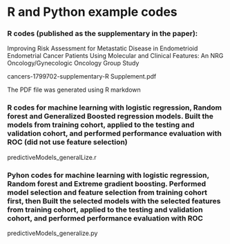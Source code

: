 # R and Python example codes
### R codes (published as the supplementary in the paper): 
Improving Risk Assessment for Metastatic Disease in Endometrioid Endometrial Cancer Patients Using Molecular and Clinical Features: An NRG Oncology/Gynecologic Oncology Group Study

cancers-1799702-supplementary-R Supplement.pdf

The PDF file was generated using R markdown

### R codes for machine learning with logistic regression, Random forest and Generalized Boosted regression models. Built the models from training cohort, applied to the testing and validation cohort,  and performed performance evaluation with ROC (did not use feature selection)
predictiveModels_generalLize.r
### Pyhon codes for machine learning with logistic regression, Random forest and Extreme gradient boosting. Performed model selection and feature selection from training cohort first, then Built the selected models with the selected features from training cohort, applied to the testing and validation cohort,  and performed performance evaluation with ROC
predictiveModels_generalize.py
